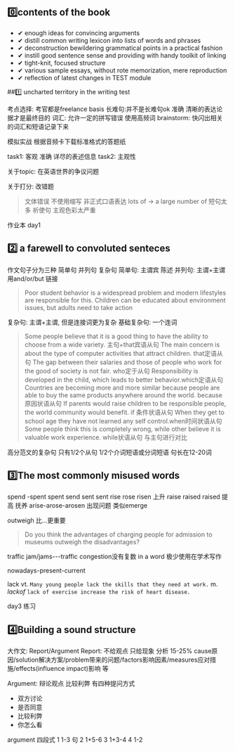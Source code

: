 

## 0️⃣contents of the book

- ✔ enough ideas for convincing arguments 
- ✔ distill common writing lexicon into lists of words and phrases
- ✔ deconstruction bewildering grammatical points in a practical fashion
- ✔ instill good sentence sense and providing with handy toolkit of linking 
- ✔ tight-knit, focused structure
- ✔ various sample essays, without rote memorization, mere reproduction
- ✔ reflection of latest changes in TEST module

##1️⃣ uncharted territory in the writing test

考点选择: 考官都是freelance basis
长难句:并不是长难句ok 准确 清晰的表达论据才是最终目的
词汇: 允许一定的拼写错误 使用高频词
brainstorm: 快闪出相关的词汇和短语记录下来

模拟实战 根据音频卡下载标准格式的答题纸

task1: 客观 准确 详尽的表述信息
task2: 主观性

关于topic: 在英语世界的争议问题

关于打分: 改错题
>文体错误 不使用缩写
非正式口语表达 lots of -> a large number of 
短句太多
祈使句 主观色彩太严重


作业本  day1

## 2️⃣ a farewell to convoluted senteces

作文句子分为三种 简单句 并列句 复杂句
简单句: 主谓宾 陈述
并列句: 主谓+主谓 用and/or/but 链接
>Poor student behavior is a widespread problem and modern lifestyles are responsible for this.
Children can be educated about environment issues, but adults need to take action

复杂句:  主谓+主谓, 但是连接词更为复杂
基础复杂句: 一个连词
>Some people believe that it is a good thing to have the ability to choose from a wide variety. 主句+that宾语从句
The main concern is about the type of computer activities that attract children. that定语从句
The gap between their salaries and those of people who work for the good of society is not fair. who定于从句
Responsibility is developed in the child, which leads to better behavior.which定语从句
Countries are becoming more and more similar because people are able to buy the same products anywhere around the world. because 原因状语从句
If parents would raise children to be responsible people, the world community would benefit. if 条件状语从句
When they get to school age they have not learned any self control.when时间状语从句
Some people think this is completely wrong, while other believe it is valuable work experience. while状语从句 与主句进行对比

高分范文的复杂句 只有1/2个从句 1/2个介词短语或分词短语 
句长在12-20词

## 3️⃣The most commonly misused words
spend -spent spent
send sent sent
rise rose risen 上升
raise raised raised 提高 抚养
arise-arose-arosen 出现问题 类似emerge 

outweigh 比...更重要
>Do you think the advantages of charging people for admission to museums outweigh the disadvantages?

traffic jam/jams---traffic congestion没有复数
in a word 极少使用在学术写作

nowadays-present-current 

lack
vt. ``Many young people lack the skills that they need at work.``
m. $lack of$ ``lack of exercise increase the risk of heart disease.``

day3 练习

## 4️⃣Building a sound structure
大作文: Report/Argument
Report: 不给观点 只给现象 分析 15-25%
cause原因/solution解决方案/problem带来的问题/factors影响因素/measures应对措施/effects(influence impact)影响 等

Argument: 辩论观点 比较利弊
有四种提问方式 
- 双方讨论 
- 是否同意 
- 比较利弊 
- 你怎么看

argument 四段式
1 1-3  句 
2 1+5-6
3 1+3-4
4 1-2